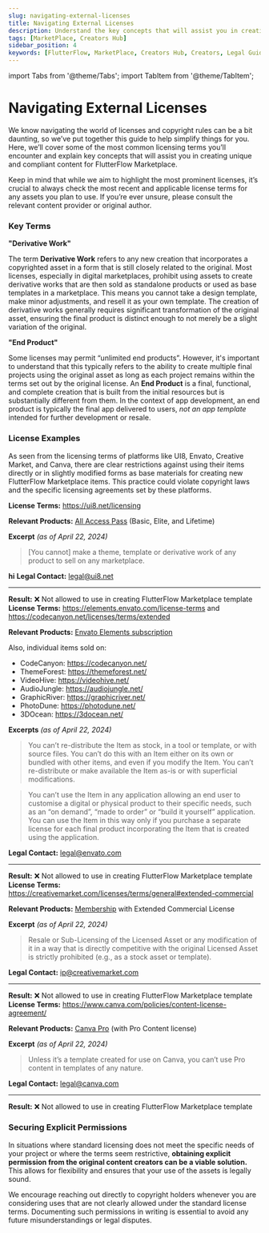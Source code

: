 ```yaml
---
slug: navigating-external-licenses
title: Navigating External Licenses
description: Understand the key concepts that will assist you in creating unique and compliant content for FlutterFlow Marketplace.
tags: [MarketPlace, Creators Hub]
sidebar_position: 4
keywords: [FlutterFlow, MarketPlace, Creators Hub, Creators, Legal Guidelines, Navigating External Licenses]
---
```

import Tabs from '@theme/Tabs';
import TabItem from '@theme/TabItem';

# Navigating External Licenses

We know navigating the world of licenses and copyright rules can be a bit daunting, so we’ve put together this guide to help simplify things for you. Here, we’ll cover some of the most common licensing terms you’ll encounter and explain key concepts that will assist you in creating unique and compliant content for FlutterFlow Marketplace.

Keep in mind that while we aim to highlight the most prominent licenses, it’s crucial to always check the most recent and applicable license terms for any assets you plan to use. If you’re ever unsure, please consult the relevant content provider or original author.

### Key Terms

**"Derivative Work"**

The term **Derivative Work** refers to any new creation that incorporates a copyrighted asset in a form that is still closely related to the original. Most licenses, especially in digital marketplaces, prohibit using assets to create derivative works that are then sold as standalone products or used as base templates in a marketplace. This means you cannot take a design template, make minor adjustments, and resell it as your own template. The creation of derivative works generally requires significant transformation of the original asset, ensuring the final product is distinct enough to not merely be a slight variation of the original.

**"End Product"**

Some licenses may permit “unlimited end products”. However, it's important to understand that this typically refers to the ability to create multiple final projects using the original asset as long as each project remains within the terms set out by the original license. An **End Product** is a final, functional, and complete creation that is built from the initial resources but is substantially different from them. In the context of app development, an end product is typically the final app delivered to users, *not an app template* intended for further development or resale.

### License Examples

As seen from the licensing terms of platforms like UI8, Envato, Creative Market, and Canva, there are clear restrictions against using their items directly or in slightly modified forms as base materials for creating new FlutterFlow Marketplace items. This practice could violate copyright laws and the specific licensing agreements set by these platforms.


<Tabs>
<TabItem value="1" label="UI8" default>

**License Terms:** https://ui8.net/licensing

**Relevant Products:** [All Access Pass](https://ui8.net/products/all-access-pass) (Basic, Elite, and Lifetime)

**Excerpt** *(as of April 22, 2024)*

> [You cannot] make a theme, template or derivative work of any product to sell on any marketplace.

**hi**
**Legal Contact:** [legal@ui8.net](mailto:legal@ui8.net)

---
**Result:** ❌ Not allowed to use in creating FlutterFlow Marketplace template
</TabItem>
<TabItem value="2" label="Envato">
**License Terms:** https://elements.envato.com/license-terms and https://codecanyon.net/licenses/terms/extended

**Relevant Products:** [Envato Elements subscription](https://elements.envato.com/pricing)

Also, individual items sold on:

- CodeCanyon: https://codecanyon.net/
- ThemeForest: https://themeforest.net/
- VideoHive: https://videohive.net/
- AudioJungle: https://audiojungle.net/
- GraphicRiver: https://graphicriver.net/
- PhotoDune: https://photodune.net/
- 3DOcean: https://3docean.net/

**Excerpts** *(as of April 22, 2024)*

> You can’t re-distribute the Item as stock, in a tool or template, or with source files. You can’t do this with an Item either on its own or bundled with other items, and even if you modify the Item. You can’t re-distribute or make available the Item as-is or with superficial modifications.
> 

> You can’t use the Item in any application allowing an end user to customise a digital or physical product to their specific needs, such as an “on demand”, “made to order” or “build it yourself” application. You can use the Item in this way only if you purchase a separate license for each final product incorporating the Item that is created using the application.
> 

**Legal Contact:** [legal@envato.com](mailto:legal@envato.com)

---

**Result:** ❌ Not allowed to use in creating FlutterFlow Marketplace template
</TabItem>
<TabItem value="3" label="Creative Market">
**License Terms:** https://creativemarket.com/licenses/terms/general#extended-commercial

**Relevant Products:** [Membership](https://creativemarket.com/membership) with Extended Commercial License

**Excerpt** *(as of April 22, 2024)*

> Resale or Sub-Licensing of the Licensed Asset or any modification of it in a way that is directly competitive with the original Licensed Asset is strictly prohibited (e.g., as a stock asset or template).
> 

**Legal Contact:** [ip@creativemarket.com](mailto:ip@creativemarket.com)

---

**Result:** ❌ Not allowed to use in creating FlutterFlow Marketplace template
</TabItem>
<TabItem value="4" label="Canva">
**License Terms:** https://www.canva.com/policies/content-license-agreement/

**Relevant Products:** [Canva Pro](https://www.canva.com/pro/) (with Pro Content license)

**Excerpt** *(as of April 22, 2024)*

> Unless it’s a template created for use on Canva, you can’t use Pro content in templates of any nature.
> 

**Legal Contact:** [legal@canva.com](mailto:legal@canva.com)

---

**Result:** ❌ Not allowed to use in creating FlutterFlow Marketplace template
</TabItem>
</Tabs>


### Securing Explicit Permissions

In situations where standard licensing does not meet the specific needs of your project or where the terms seem restrictive, **obtaining explicit permission from the original content creators can be a viable solution.** This allows for flexibility and ensures that your use of the assets is legally sound.

We encourage reaching out directly to copyright holders whenever you are considering uses that are not clearly allowed under the standard license terms. Documenting such permissions in writing is essential to avoid any future misunderstandings or legal disputes.